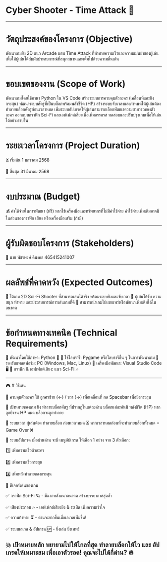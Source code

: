 # Cyber Shooter - Time Attack 🚀
 --- 

 
# วัตถุประสงค์ของโครงการ (Objective)

พัฒนาเกมยิง 2D แนว Arcade ผสม Time Attack ที่ท้าทายความเร็วและความแม่นยำของผู้เล่น เพื่อให้ผู้เล่นได้สัมผัสประสบการณ์ที่สนุกสนานและเต็มไปด้วยความตื่นเต้น

----


# ขอบเขตของงาน (Scope of Work)

พัฒนาเกมโดยใช้ภาษา Python ใน VS Code
สร้างระบบการควบคุมตัวละคร (เคลื่อนที่และยิงกระสุน)
พัฒนาระบบศัตรูที่เป็นบล็อกพร้อมพลังชีวิต (HP)
สร้างระบบจับเวลาและกำหนดให้ผู้เล่นต้องทำลายบล็อกศัตรูก่อนเวลาหมด
เพิ่มระบบอัปเกรดให้ผู้เล่นสามารถเลือกพัฒนาความสามารถของตัวละคร
ออกแบบกราฟิก Sci-Fi และเอฟเฟกต์เสียงเพื่อเพิ่มอรรถรส
ทดสอบและปรับปรุงเกมเพื่อให้เล่นได้อย่างราบรื่น

----


# ระยะเวลาโครงการ (Project Duration)

⏳ เริ่มต้น 1 มกราคม 2568

🎯 สิ้นสุด 31 มีนาคม 2568

----


# งบประมาณ (Budget)

💰 ค่าใช้จ่ายในการพัฒนา (ฟรี) หากใช้เครื่องมือและทรัพยากรที่ไม่มีค่าใช้จ่าย
ค่าใช้จ่ายเพิ่มเติมอาจมีในส่วนของกราฟิก เสียง หรือเครื่องมือเสริม (ถ้ามี)

---


# ผู้รับผิดชอบโครงการ (Stakeholders)

👤 นาย พัชรพงษ์ ดีมงคล  465415241007

---



# ผลลัพธ์ที่คาดหวัง (Expected Outcomes)

🎯 ได้เกม 2D Sci-Fi Shooter ที่สามารถเล่นได้จริง พร้อมระบบยิงและจับเวลา
🎯 ผู้เล่นได้รับ ความสนุก ท้าทาย และประสบการณ์การเล่นเกมที่ดี
🎯 สามารถนำเกมไปเผยแพร่หรือพัฒนาเพิ่มเติมได้ในอนาคต

----


# ข้อกำหนดทางเทคนิค (Technical Requirements)

🔹 พัฒนาโดยใช้ภาษา: Python 🐍
🔹 ใช้ไลบรารี: Pygame หรือไลบรารีอื่น ๆ ในการพัฒนาเกม
🔹 รองรับแพลตฟอร์ม: PC (Windows, Mac, Linux)
🔹 เครื่องมือพัฒนา: Visual Studio Code 🖥️
🔹 กราฟิก & เอฟเฟกต์เสียง: แนว Sci-Fi 🎶

----


🎮  # วิธีเล่น


🔹 ควบคุมตัวละคร
ใช้ ลูกศรซ้าย (←) / ขวา (→) เพื่อเคลื่อนที่
กด Spacebar เพื่อยิงกระสุน


🔹 เป้าหมายของเกม
ยิง ทำลายบล็อกศัตรู ที่ปรากฏในแต่ละด่าน
บล็อกแต่ละอันมี พลังชีวิต (HP) หากถูกยิงจน HP หมด บล็อกจะถูกทำลาย


🔹 ระบบเวลา
ผู้เล่นต้อง ทำลายบล็อก ก่อนเวลาหมด ⏳
หากเวลาหมดก่อนที่จะทำลายบล็อกทั้งหมด = Game Over ❌


🔹 ระบบอัปเกรด
เมื่อผ่านด่าน จะมี เมนูอัปเกรด ให้เลือก 1 อย่าง จาก 3 ตัวเลือก:

1️⃣ เพิ่มความเร็วตัวละคร

2️⃣ เพิ่มความเร็วกระสุน

3️⃣ เพิ่มพลังทำลายของกระสุน



🚀 ฟีเจอร์เด่นของเกม

✅ กราฟิก Sci-Fi 🪐 - มีฉากหลังแนวอนาคต สร้างบรรยากาศสุดล้ำ

✅ เสียงประกอบ 🎶 - เอฟเฟกต์เสียงยิง & ระเบิด เพิ่มความเร้าใจ

✅ ความท้าทาย ⏳ - ด่านจะยากขึ้นเมื่อเลเวลเพิ่มขึ้น!

✅ ระบบเลเวล & อัปเกรด 🆙 - ยิ่งเล่น ยิ่งเทพ!



💥 เป้าหมายหลัก
พยายามไปให้ไกลที่สุด ทำลายบล็อกให้ไว และ อัปเกรดให้เหมาะสม เพื่อเอาตัวรอด! คุณจะไปได้กี่ด่าน? 🔥
---

